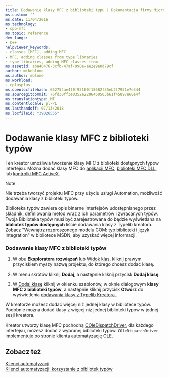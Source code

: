 ```yaml
---
title: Dodawanie klasy MFC z biblioteki typu | Dokumentacja firmy Microsoft
ms.custom: ''
ms.date: 11/04/2016
ms.technology:
- cpp-mfc
ms.topic: reference
dev_langs:
- C++
helpviewer_keywords:
- classes [MFC], adding MFC
- MFC, adding classes from type libraries
- type libraries, adding MFC classes from
ms.assetid: aba40476-3cfb-47af-990e-ae2e9e0d79cf
author: mikeblome
ms.author: mblome
ms.workload:
- cplusplus
ms.openlocfilehash: 662754ae4f0f95160f18682f35eb2f7951e7e344
ms.sourcegitcommit: 76fd30ff3e0352e2206460503b61f45897e60e4f
ms.translationtype: MT
ms.contentlocale: pl-PL
ms.lasthandoff: 07/13/2018
ms.locfileid: "39026555"
---
```

# <a name="adding-an-mfc-class-from-a-type-library"></a>Dodawanie klasy MFC z biblioteki typów
Ten kreator umożliwia tworzenie klasy MFC z biblioteki dostępnych typów interfejsu. Można dodać klasy MFC do [aplikacji MFC](../../mfc/reference/creating-an-mfc-application.md), [biblioteki MFC DLL](../../mfc/reference/creating-an-mfc-dll-project.md), lub [kontrolki MFC ActiveX](../../mfc/reference/creating-an-mfc-activex-control.md).  
  
> [!NOTE]
>  Nie trzeba tworzyć projektu MFC przy użyciu usługi Automation, możliwość dodawania klasy z biblioteki typów.  
  
 Biblioteka typów zawiera opis binarne interfejsów udostępnianego przez składnik, definiowania metod wraz z ich parametrów i zwracanych typów. Twoja Biblioteka typów musi być zarejestrowana do będzie wyświetlana na **bibliotek typów dostępnych** liście dodawania klasy z Typelib kreatora. Zobacz "Wewnątrz rozproszonego modelu COM: typ biblioteki i język Integration" w bibliotece MSDN, aby uzyskać więcej informacji.  
  
### <a name="to-add-an-mfc-class-from-a-type-library"></a>Dodawanie klasy MFC z biblioteki typów  
  
1.  W obu **Eksploratora rozwiązań** lub [Widok klas](http://msdn.microsoft.com/8d7430a9-3e33-454c-a9e1-a85e3d2db925), kliknij prawym przyciskiem myszy nazwę projektu, do którego chcesz dodać klasę.  
  
2.  W menu skrótów kliknij **Dodaj**, a następnie kliknij przycisk **Dodaj klasę**.  
  
3.  W [Dodaj klasę](../../ide/add-class-dialog-box.md) kliknij w okienku szablonów, w oknie dialogowym **klasy MFC z biblioteki typów**, a następnie kliknij przycisk **Otwórz** do wyświetlenia [dodawania klasy z Typelib Kreatora ](../../mfc/reference/add-class-from-typelib-wizard.md).  
  
 W kreatorze możesz dodać więcej niż jednej klasy w bibliotece typów. Podobnie można dodać klasy z więcej niż jednej biblioteki typów w jednej sesji kreatora.  
  
 Kreator utworzy klasę MFC pochodną [COleDispatchDriver](../../mfc/reference/coledispatchdriver-class.md), dla każdego interfejsu, możesz dodać z wybranej biblioteki typów. `COleDispatchDriver` implementuje po stronie klienta automatyzację OLE.  
  
## <a name="see-also"></a>Zobacz też  
 [Klienci automatyzacji](../../mfc/automation-clients.md)   
 [Klienci automatyzacji: korzystanie z bibliotek typów](../../mfc/automation-clients-using-type-libraries.md)

